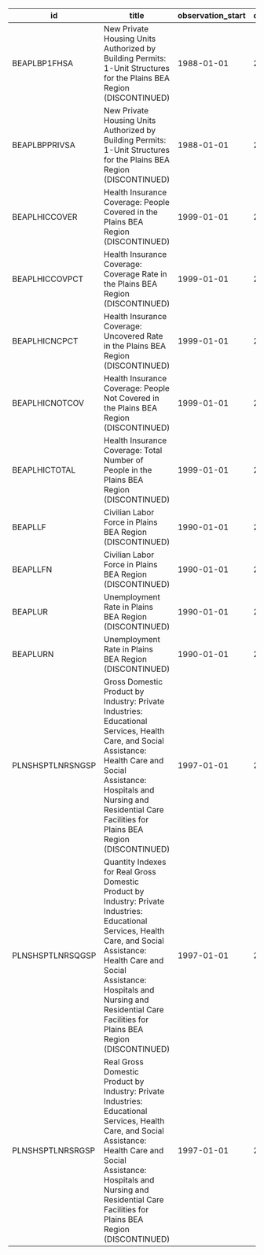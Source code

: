 | id               | title                                                                                                                                                                                                                                                                     | observation_start   | observation_end   |
|------------------|---------------------------------------------------------------------------------------------------------------------------------------------------------------------------------------------------------------------------------------------------------------------------|---------------------|-------------------|
| BEAPLBP1FHSA     | New Private Housing Units Authorized by Building Permits: 1-Unit Structures for the Plains BEA Region (DISCONTINUED)                                                                                                                                                      | 1988-01-01          | 2017-07-01        |
| BEAPLBPPRIVSA    | New Private Housing Units Authorized by Building Permits: 1-Unit Structures for the Plains BEA Region (DISCONTINUED)                                                                                                                                                      | 1988-01-01          | 2017-07-01        |
| BEAPLHICCOVER    | Health Insurance Coverage: People Covered in the Plains BEA Region (DISCONTINUED)                                                                                                                                                                                         | 1999-01-01          | 2012-01-01        |
| BEAPLHICCOVPCT   | Health Insurance Coverage: Coverage Rate in the Plains BEA Region (DISCONTINUED)                                                                                                                                                                                          | 1999-01-01          | 2012-01-01        |
| BEAPLHICNCPCT    | Health Insurance Coverage: Uncovered Rate in the Plains BEA Region (DISCONTINUED)                                                                                                                                                                                         | 1999-01-01          | 2012-01-01        |
| BEAPLHICNOTCOV   | Health Insurance Coverage: People Not Covered in the Plains BEA Region (DISCONTINUED)                                                                                                                                                                                     | 1999-01-01          | 2012-01-01        |
| BEAPLHICTOTAL    | Health Insurance Coverage: Total Number of People in the Plains BEA Region (DISCONTINUED)                                                                                                                                                                                 | 1999-01-01          | 2012-01-01        |
| BEAPLLF          | Civilian Labor Force in Plains BEA Region (DISCONTINUED)                                                                                                                                                                                                                  | 1990-01-01          | 2015-12-01        |
| BEAPLLFN         | Civilian Labor Force in Plains BEA Region (DISCONTINUED)                                                                                                                                                                                                                  | 1990-01-01          | 2015-12-01        |
| BEAPLUR          | Unemployment Rate in Plains BEA Region (DISCONTINUED)                                                                                                                                                                                                                     | 1990-01-01          | 2015-12-01        |
| BEAPLURN         | Unemployment Rate in Plains BEA Region (DISCONTINUED)                                                                                                                                                                                                                     | 1990-01-01          | 2015-12-01        |
| PLNSHSPTLNRSNGSP | Gross Domestic Product by Industry: Private Industries: Educational Services, Health Care, and Social Assistance: Health Care and Social Assistance: Hospitals and Nursing and Residential Care Facilities for Plains BEA Region (DISCONTINUED)                           | 1997-01-01          | 2016-01-01        |
| PLNSHSPTLNRSQGSP | Quantity Indexes for Real Gross Domestic Product by Industry: Private Industries: Educational Services, Health Care, and Social Assistance: Health Care and Social Assistance: Hospitals and Nursing and Residential Care Facilities for Plains BEA Region (DISCONTINUED) | 1997-01-01          | 2016-01-01        |
| PLNSHSPTLNRSRGSP | Real Gross Domestic Product by Industry: Private Industries: Educational Services, Health Care, and Social Assistance: Health Care and Social Assistance: Hospitals and Nursing and Residential Care Facilities for Plains BEA Region (DISCONTINUED)                      | 1997-01-01          | 2016-01-01        |